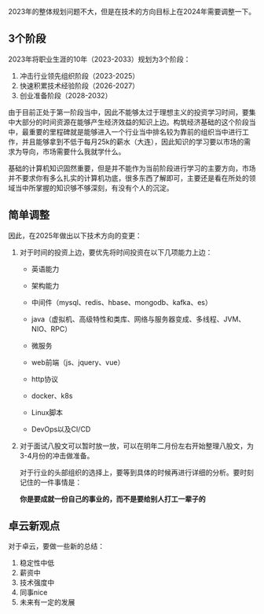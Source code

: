 2023年的整体规划问题不大，但是在技术的方向目标上在2024年需要调整一下。



## 3个阶段

2023年将职业生涯的10年（2023-2033）规划为3个阶段：

1. 冲击行业领先组织阶段（2023-2025）
2. 快速积累技术经验阶段（2026-2027）
3. 创业准备阶段（2028-2032）

由于目前正处于第一阶段当中，因此不能够太过于理想主义的投资学习时间，要集中大部分的时间资源在能够产生经济效益的知识上边。构筑经济基础的这个阶段当中，最重要的里程碑就是能够进入一个行业当中排名较为靠前的组织当中进行工作，并且能够拿到不低于每月25k的薪水（大连），因此知识的学习要以市场的需求为导向，市场需要什么我就学什么。

基础的计算机知识固然重要，但是并不能作为当前阶段进行学习的主要方向，市场并不要求你有多么扎实的计算机功底，很多东西了解即可，主要还是看在所处的领域当中所掌握的知识够不够深刻，有没有个人的沉淀。



## 简单调整

因此，在2025年做出以下技术方向的变更：

1. 对于时间的投资上边，要优先将时间投资在以下几项能力上边：

   * 英语能力

   * 架构能力
   * 中间件（mysql、redis、hbase、mongodb、kafka、es）
   * java（虚拟机、高级特性和类库、网络与服务器变成、多线程、JVM、NIO、RPC）
   * 微服务
   * web前端（js、jquery、vue）
   * http协议
   * docker、k8s
   * Linux脚本
   * DevOps以及CI/CD

2. 对于面试八股文可以暂时放一放，可以在明年二月份左右开始整理八股文，为3-4月份的冲击做准备。

   对于行业的头部组织的选择上，要等到具体的时候再进行详细的分析。要时刻记住的一件事情是：

   **你是要成就一份自己的事业的，而不是要给别人打工一辈子的**



## 卓云新观点

对于卓云，要做一些新的总结：

1. 稳定性中低
2. 薪资中
3. 技术强度中
4. 同事nice
5. 未来有一定的发展





